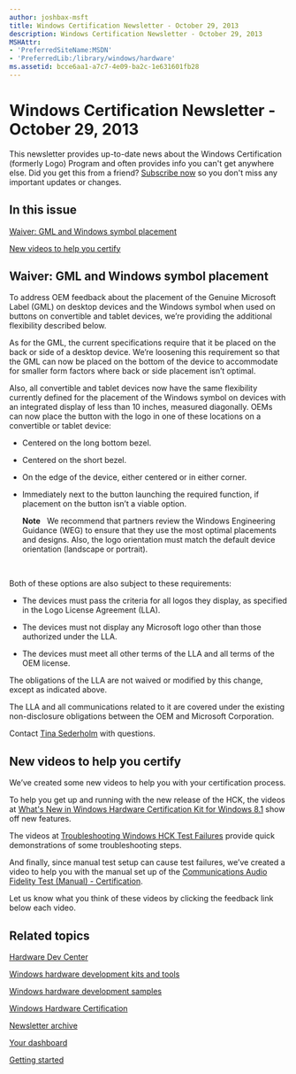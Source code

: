 ```yaml
---
author: joshbax-msft
title: Windows Certification Newsletter - October 29, 2013
description: Windows Certification Newsletter - October 29, 2013
MSHAttr:
- 'PreferredSiteName:MSDN'
- 'PreferredLib:/library/windows/hardware'
ms.assetid: bcce6aa1-a7c7-4e09-ba2c-1e631601fb28
---
```


# Windows Certification Newsletter - October 29, 2013


This newsletter provides up-to-date news about the Windows Certification (formerly Logo) Program and often provides info you can't get anywhere else. Did you get this from a friend? [Subscribe now](http://go.microsoft.com/fwlink/p/?linkID=313282) so you don't miss any important updates or changes.

## In this issue


[Waiver: GML and Windows symbol placement](#waiver1025)

[New videos to help you certify](#new1025)

## <a href="" id="waiver1025"></a>Waiver: GML and Windows symbol placement


To address OEM feedback about the placement of the Genuine Microsoft Label (GML) on desktop devices and the Windows symbol when used on buttons on convertible and tablet devices, we’re providing the additional flexibility described below.

As for the GML, the current specifications require that it be placed on the back or side of a desktop device. We’re loosening this requirement so that the GML can now be placed on the bottom of the device to accommodate for smaller form factors where back or side placement isn’t optimal.

Also, all convertible and tablet devices now have the same flexibility currently defined for the placement of the Windows symbol on devices with an integrated display of less than 10 inches, measured diagonally. OEMs can now place the button with the logo in one of these locations on a convertible or tablet device:

-   Centered on the long bottom bezel.

-   Centered on the short bezel.

-   On the edge of the device, either centered or in either corner.

-   Immediately next to the button launching the required function, if placement on the button isn’t a viable option.

    **Note**  
    We recommend that partners review the Windows Engineering Guidance (WEG) to ensure that they use the most optimal placements and designs. Also, the logo orientation must match the default device orientation (landscape or portrait).

     

Both of these options are also subject to these requirements:

-   The devices must pass the criteria for all logos they display, as specified in the Logo License Agreement (LLA).

-   The devices must not display any Microsoft logo other than those authorized under the LLA.

-   The devices must meet all other terms of the LLA and all terms of the OEM license.

The obligations of the LLA are not waived or modified by this change, except as indicated above.

The LLA and all communications related to it are covered under the existing non-disclosure obligations between the OEM and Microsoft Corporation.

Contact [Tina Sederholm](mailto:tinase@microsoft.com) with questions.

## <a href="" id="new1025"></a>New videos to help you certify


We’ve created some new videos to help you with your certification process.

To help you get up and running with the new release of the HCK, the videos at [What's New in Windows Hardware Certification Kit for Windows 8.1](whats-new-in-windows-hardware-certification-kit-for-windows-81.md) show off new features.

The videos at [Troubleshooting Windows HCK Test Failures](troubleshooting-windows-hck-test-failures.md) provide quick demonstrations of some troubleshooting steps.

And finally, since manual test setup can cause test failures, we’ve created a video to help you with the manual set up of the [Communications Audio Fidelity Test (Manual) - Certification](communications-audio-fidelity-test--manual----certification-8b2c652c-71c3-4f8b-a1d2-dc40cb660168.md).

Let us know what you think of these videos by clicking the feedback link below each video.

## Related topics


[Hardware Dev Center](http://msdn.microsoft.com/en-US/windows/hardware/)

[Windows hardware development kits and tools](http://msdn.microsoft.com/windows/hardware/bg127147)

[Windows hardware development samples](http://code.msdn.microsoft.com/windowshardware/)

[Windows Hardware Certification](http://msdn.microsoft.com/en-US/windows/hardware/gg463010)

[Newsletter archive](windows-certification-newsletter-archive.md)

[Your dashboard](https://sysdev.microsoft.com/hardware/member/)

[Getting started](http://msdn.microsoft.com/library/windows/hardware/gg507680/)

 

 








